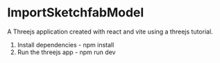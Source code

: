 # ImportSketchfabModel
A Threejs application created with react and vite using a threejs tutorial.
1. Install dependencies - npm install
2. Run the threejs app - npm run dev
